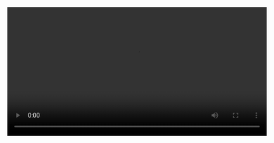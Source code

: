 <video width="600" controls>
  <source src="https://raw.githubusercontent.com/username/repo/main/video.mp4" type="video/mp4">
  Your browser does not support the video tag.
</video>

